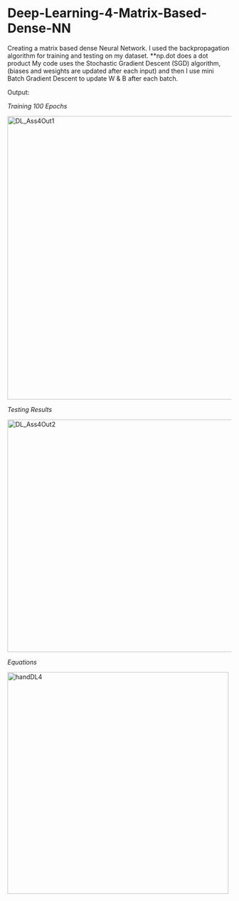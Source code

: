 # Deep-Learning-4-Matrix-Based-Dense-NN

Creating a matrix based dense Neural Network. I used the backpropagation algorithm for training and testing on my dataset.
**np.dot does a dot product
My code uses the Stochastic Gradient Descent (SGD) algorithm, (biases and wesights are updated after each input) and then I use mini Batch Gradient Descent to update W & B after each batch. 

Output:

*Training 100 Epochs*

<img width="635" alt="DL_Ass4Out1" src="https://github.com/ianspetnagel/Deep-Learning-3-Linear-Network-Gradient-Descent/assets/62821052/47588a95-f8c3-423d-ad44-64f153ac2650">

*Testing Results*

<img width="521" alt="DL_Ass4Out2" src="https://github.com/ianspetnagel/Deep-Learning-3-Linear-Network-Gradient-Descent/assets/62821052/53951c60-af9a-4a21-88a4-9c070009b42b">

*Equations*

<img width="497" alt="handDL4" src="https://github.com/ianspetnagel/Deep-Learning-3-Linear-Network-Gradient-Descent/assets/62821052/bc6b85aa-710c-43f9-beb7-c141b4e95717">


